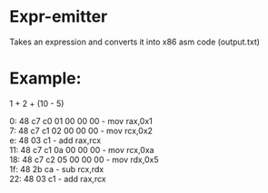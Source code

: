 # Expr-emitter
Takes an expression and converts it into x86 asm code (output.txt)  
# Example:  
1 + 2 + (10 - 5)  
  
0:  48 c7 c0 01 00 00 00 - mov rax,0x1  
7:  48 c7 c1 02 00 00 00 - mov rcx,0x2  
e:  48 03 c1 - add rax,rcx  
11: 48 c7 c1 0a 00 00 00 - mov rcx,0xa  
18: 48 c7 c2 05 00 00 00 - mov rdx,0x5  
1f: 48 2b ca - sub rcx,rdx  
22: 48 03 c1 - add rax,rcx  
